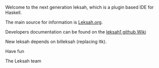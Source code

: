 Welcome to the next generation leksah, which is a plugin based IDE for Haskell.

The main source for information is [Leksah.org](www.leksah.org).

Developers documentation can be found on the [leksah1 github Wiki](https://github.com/leksah/leksah1/wiki) 

New leksah depends on billeksah (replacing ltk).

Have fun

The Leksah team

